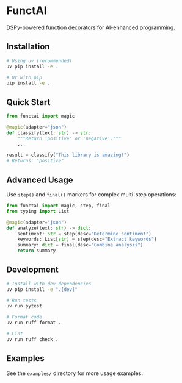 # FunctAI

DSPy-powered function decorators for AI-enhanced programming.

## Installation

```bash
# Using uv (recommended)
uv pip install -e .

# Or with pip
pip install -e .
```

## Quick Start

```python
from functai import magic

@magic(adapter="json")
def classify(text: str) -> str:
    """Return 'positive' or 'negative'."""
    ...

result = classify("This library is amazing!")
# Returns: "positive"
```

## Advanced Usage

Use `step()` and `final()` markers for complex multi-step operations:

```python
from functai import magic, step, final
from typing import List

@magic(adapter="json")
def analyze(text: str) -> dict:
    sentiment: str = step(desc="Determine sentiment")
    keywords: List[str] = step(desc="Extract keywords")
    summary: dict = final(desc="Combine analysis")
    return summary
```

## Development

```bash
# Install with dev dependencies
uv pip install -e ".[dev]"

# Run tests
uv run pytest

# Format code
uv run ruff format .

# Lint
uv run ruff check .
```

## Examples

See the `examples/` directory for more usage examples.